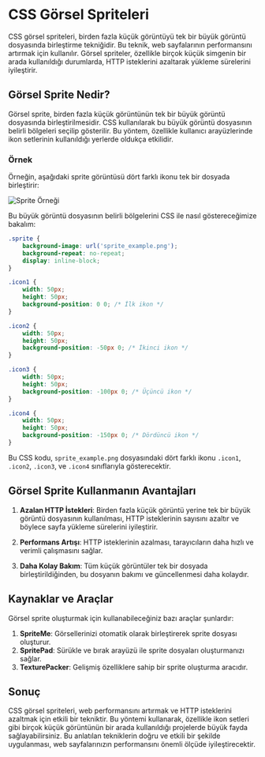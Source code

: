 # CSS Görsel Spriteleri

CSS görsel spriteleri, birden fazla küçük görüntüyü tek bir büyük görüntü dosyasında birleştirme tekniğidir. Bu teknik, web sayfalarının performansını artırmak için kullanılır. Görsel spriteler, özellikle birçok küçük simgenin bir arada kullanıldığı durumlarda, HTTP isteklerini azaltarak yükleme sürelerini iyileştirir.

## Görsel Sprite Nedir?

Görsel sprite, birden fazla küçük görüntünün tek bir büyük görüntü dosyasında birleştirilmesidir. CSS kullanılarak bu büyük görüntü dosyasının belirli bölgeleri seçilip gösterilir. Bu yöntem, özellikle kullanıcı arayüzlerinde ikon setlerinin kullanıldığı yerlerde oldukça etkilidir.

### Örnek

Örneğin, aşağıdaki sprite görüntüsü dört farklı ikonu tek bir dosyada birleştirir:

![Sprite Örneği](sprite_example.png)

Bu büyük görüntü dosyasının belirli bölgelerini CSS ile nasıl göstereceğimize bakalım:

```css
.sprite {
    background-image: url('sprite_example.png');
    background-repeat: no-repeat;
    display: inline-block;
}

.icon1 {
    width: 50px;
    height: 50px;
    background-position: 0 0; /* İlk ikon */
}

.icon2 {
    width: 50px;
    height: 50px;
    background-position: -50px 0; /* İkinci ikon */
}

.icon3 {
    width: 50px;
    height: 50px;
    background-position: -100px 0; /* Üçüncü ikon */
}

.icon4 {
    width: 50px;
    height: 50px;
    background-position: -150px 0; /* Dördüncü ikon */
}
```

Bu CSS kodu, `sprite_example.png` dosyasındaki dört farklı ikonu `.icon1`, `.icon2`, `.icon3`, ve `.icon4` sınıflarıyla gösterecektir.

## Görsel Sprite Kullanmanın Avantajları

1. **Azalan HTTP İstekleri**: Birden fazla küçük görüntü yerine tek bir büyük görüntü dosyasının kullanılması, HTTP isteklerinin sayısını azaltır ve böylece sayfa yükleme sürelerini iyileştirir.
   
2. **Performans Artışı**: HTTP isteklerinin azalması, tarayıcıların daha hızlı ve verimli çalışmasını sağlar.

3. **Daha Kolay Bakım**: Tüm küçük görüntüler tek bir dosyada birleştirildiğinden, bu dosyanın bakımı ve güncellenmesi daha kolaydır.

## Kaynaklar ve Araçlar

Görsel sprite oluşturmak için kullanabileceğiniz bazı araçlar şunlardır:

1. **SpriteMe**: Görsellerinizi otomatik olarak birleştirerek sprite dosyası oluşturur.
2. **SpritePad**: Sürükle ve bırak arayüzü ile sprite dosyaları oluşturmanızı sağlar.
3. **TexturePacker**: Gelişmiş özelliklere sahip bir sprite oluşturma aracıdır.

## Sonuç

CSS görsel spriteleri, web performansını artırmak ve HTTP isteklerini azaltmak için etkili bir tekniktir. Bu yöntemi kullanarak, özellikle ikon setleri gibi birçok küçük görüntünün bir arada kullanıldığı projelerde büyük fayda sağlayabilirsiniz. Bu anlatılan tekniklerin doğru ve etkili bir şekilde uygulanması, web sayfalarınızın performansını önemli ölçüde iyileştirecektir.
